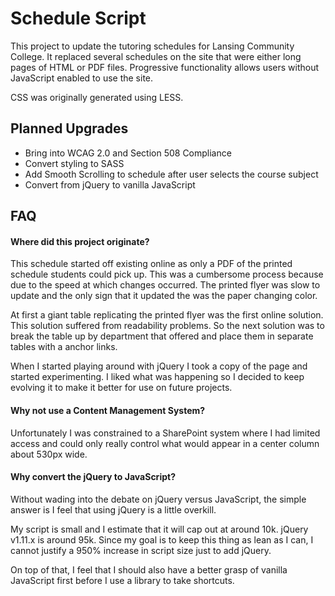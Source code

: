 # Schedule Script

This project to update the tutoring schedules for Lansing Community College. It replaced several schedules on the site that were either long pages of HTML or PDF files. 
Progressive functionality allows users without JavaScript enabled to use the site.

CSS was originally generated using LESS.

## Planned Upgrades
* Bring into WCAG 2.0 and Section 508 Compliance
* Convert styling to SASS
* Add Smooth Scrolling to schedule after user selects the course subject
* Convert from jQuery to vanilla JavaScript

## FAQ

#### Where did this project originate?

This schedule started off existing online as only a PDF of the printed schedule students could pick up. This was a cumbersome process because due to the speed at which changes occurred. The printed flyer was slow to update and the only sign that it updated the was the paper changing color.

At first a giant table replicating the printed flyer was the first online solution. This solution suffered from readability problems. So the next solution was to break the table up by department that offered and place them in separate tables with a anchor links.

When I started playing around with jQuery I took a copy of the page and started experimenting. I liked what was happening so I decided to keep evolving it to make it better for use on future projects.

#### Why not use a Content Management System?

Unfortunately I was constrained to a SharePoint system where I had limited access and could only really control what would appear in a center column about 530px wide.

#### Why convert the jQuery to JavaScript?

Without wading into the debate on jQuery versus JavaScript, the simple answer is I feel that using jQuery is a little overkill.

My script is small and I estimate that it will cap out at around 10k. jQuery v1.11.x is around 95k. Since my goal is to keep this thing as lean as I can, I cannot justify a 950% increase in script size just to add jQuery.

On top of that, I feel that I should also have a better grasp of vanilla JavaScript first before I use a library to take shortcuts.
